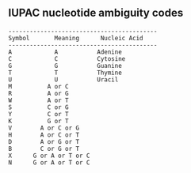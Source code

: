## IUPAC nucleotide ambiguity codes

    
    
    ------------------------------------------
    Symbol       Meaning      Nucleic Acid
    ------------------------------------------
    A            A           Adenine
    C            C           Cytosine
    G            G           Guanine
    T            T           Thymine
    U            U           Uracil
    M          A or C
    R          A or G
    W          A or T
    S          C or G
    Y          C or T
    K          G or T
    V        A or C or G
    H        A or C or T
    D        A or G or T
    B        C or G or T
    X      G or A or T or C
    N      G or A or T or C

